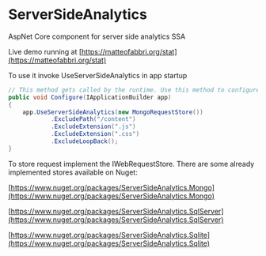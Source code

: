 # ServerSideAnalytics
AspNet Core component for server side analytics SSA

Live demo running at [https://matteofabbri.org/stat](https://matteofabbri.org/stat)

To use it invoke UseServerSideAnalytics in app startup

```csharp
// This method gets called by the runtime. Use this method to configure the HTTP request pipeline.
public void Configure(IApplicationBuilder app)
{
    app.UseServerSideAnalytics(new MongoRequestStore())
            .ExcludePath("/content")
            .ExcludeExtension(".js")
            .ExcludeExtension(".css")
            .ExcludeLoopBack();
}
```

To store request implement the IWebRequestStore.
There are some already implemented stores available on Nuget:

[https://www.nuget.org/packages/ServerSideAnalytics.Mongo](https://www.nuget.org/packages/ServerSideAnalytics.Mongo)

[https://www.nuget.org/packages/ServerSideAnalytics.SqlServer](https://www.nuget.org/packages/ServerSideAnalytics.SqlServer)

[https://www.nuget.org/packages/ServerSideAnalytics.Sqlite](https://www.nuget.org/packages/ServerSideAnalytics.Sqlite)


